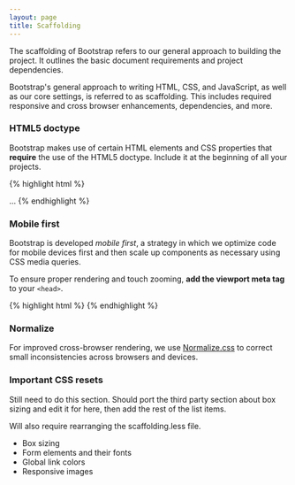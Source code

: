 ```yaml
---
layout: page
title: Scaffolding
---
```


The scaffolding of Bootstrap refers to our general approach to building the project. It outlines the basic document requirements and project dependencies.

Bootstrap's general approach to writing HTML, CSS, and JavaScript, as well as our core settings, is referred to as scaffolding. This includes required responsive and cross browser enhancements, dependencies, and more.

### HTML5 doctype

Bootstrap makes use of certain HTML elements and CSS properties that **require** the use of the HTML5 doctype. Include it at the beginning of all your projects.

{% highlight html %}
<!DOCTYPE html>
<html lang="en">
  ...
</html>
{% endhighlight %}

### Mobile first

Bootstrap is developed *mobile first*, a strategy in which we optimize code for mobile devices first and then scale up components as necessary using CSS media queries.

To ensure proper rendering and touch zooming, **add the viewport meta tag** to your `<head>`.

{% highlight html %}
<meta name="viewport" content="width=device-width, initial-scale=1">
{% endhighlight %}

### Normalize

For improved cross-browser rendering, we use [Normalize.css](http://necolas.github.io/normalize.css/) to correct small inconsistencies across browsers and devices.

### Important CSS resets

Still need to do this section. Should port the third party section about box sizing and edit it for here, then add the rest of the list items.

Will also require rearranging the scaffolding.less file.

- Box sizing
- Form elements and their fonts
- Global link colors
- Responsive images
